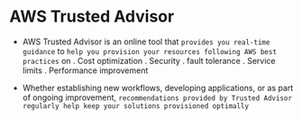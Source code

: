 # AWS Trusted Advisor

- AWS Trusted Advisor is an online tool that `provides you real-time guidance` to `help you provision your resources following AWS best practices` on
  . Cost optimization
  . Security
  . fault tolerance
  . Service limits
  . Performance improvement

- Whether establishing new workflows, developing applications, or as part of ongoing improvement, `recommendations provided by Trusted Advisor regularly help keep your solutions provisioned optimally`
